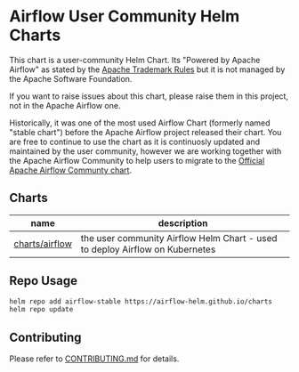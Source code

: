 # Airflow User Community Helm Charts

This chart is a user-community Helm Chart. Its "Powered by Apache Airflow" as stated by the
[Apache Trademark Rules](https://www.apache.org/foundation/marks/faq/#poweredby) but it is
not managed by the Apache Software Foundation.

If you want to raise issues about this chart, please raise them in this project, not
in the Apache Airflow one.

Historically, it was one of the most used Airflow Chart (formerly named "stable chart") before the
Apache Airflow project released their chart. You are free to continue to use the chart
as it is continuosly updated and maintained by the user community, however we are
working together with the Apache Airflow Community to help users to migrate to
the [Official Apache Airflow Communty chart](https://airflow.apache.org/docs/helm-chart/stable/index.html).

## Charts

| name | description |
| --- | --- |
| [charts/airflow](https://github.com/airflow-helm/charts/tree/main/charts/airflow) | the user community Airflow Helm Chart - used to deploy Airflow on Kubernetes

## Repo Usage

```sh
helm repo add airflow-stable https://airflow-helm.github.io/charts
helm repo update
```

## Contributing

Please refer to [CONTRIBUTING.md](https://github.com/airflow-helm/charts/tree/main/charts/airflow/CONTRIBUTING.md) for details.
